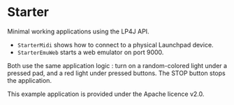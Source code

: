 <!--
 Copyright 2013 Olivier Croisier (thecodersbreakfast.net)

 Licensed under the Apache License, Version 2.0 (the "License");
 you may not use this file except in compliance with the License.
 You may obtain a copy of the License at

     http://www.apache.org/licenses/LICENSE-2.0

 Unless required by applicable law or agreed to in writing, software
 distributed under the License is distributed on an "AS IS" BASIS,
 WITHOUT WARRANTIES OR CONDITIONS OF ANY KIND, either express or implied.
 See the License for the specific language governing permissions and
 limitations under the License.
-->

Starter
==========

Minimal working applications using the LP4J API.

- `StarterMidi` shows how to connect to a physical Launchpad device.
- `StarterEmuWeb` starts a web emulator on port 9000.

Both use the same application logic : turn on a random-colored light under a pressed pad, and a red light under
pressed buttons. The STOP button stops the application.

This example application is provided under the Apache licence v2.0.
